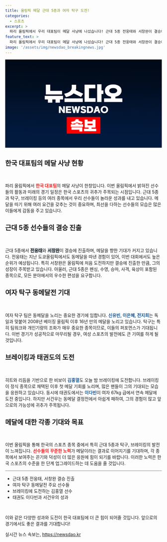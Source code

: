 ```yaml
---
title: 올림픽 메달 근대 5종과 여자 탁구 도전!
categories:
  - 스포츠
excerpt: >
  파리 올림픽에서 우리 대표팀이 메달 사냥에 나섰습니다! 근대 5종 전웅태와 서창완이 결승에 진출하고, 여자 탁구는 동메달 결전을 앞두고 있습니다. 비보이 김홍열과 태권도 이다빈도 메달에 도전, 역사적인 순간이 기대됩니다.
feature_text: >
  파리 올림픽에서 우리 대표팀이 메달 사냥에 나섰습니다! 근대 5종 전웅태와 서창완이 결승에 진출하고, 여자 탁구는 동메달 결전을 앞두고 있습니다. 비보이 김홍열과 태권도 이다빈도 메달에 도전, 역사적인 순간이 기대됩니다.
image: '/assets/img/newsdao_breakingnews.jpg'
---
```


<p><img src="/assets/img/newsdao_breakingnews.jpg" alt="koreaapp 속보" /></p>

<h2 data-ke-size="size26">한국 대표팀의 메달 사냥 현황</h2>

<p data-ke-size="size16">&nbsp;</p>

<p>파리 올림픽에서 <b><span style="color: #ee2323;">한국 대표팀</span></b>의 메달 사냥이 한창입니다. 이번 올림픽에서 밝혀진 선수들의 활동과 미래의 경기 일정은 한국 스포츠의 귀추가 주목되는 시점입니다. 근대 5종과 탁구, 브레이킹 등의 여러 종목에서 우리 선수들이 놀라운 성과를 내고 있습니다. 메달을 따기 위해 여러 요건을 갖추는 것이 중요하며, 최선을 다하는 선수들의 모습은 많은 이들에게 감동을 주고 있습니다.</p>

<h2 data-ke-size="size26">근대 5종 선수들의 결승 진출</h2>

<p data-ke-size="size16">&nbsp;</p>

<p>근대 5종에서 <b><span style="background-color: #21538527;">전웅태</span></b>와 <b><span style="background-color: #21538527;">서창완</span></b>이 결승에 진출하며, 메달을 향한 기대가 커지고 있습니다. 전웅태는 지난 도쿄올림픽에서도 동메달을 따낸 경험이 있어, 이번 대회에서도 높은 순위가 예상됩니다. 특히 서창완은 올림픽에 처음 도전하지만 결승에 진출한 만큼, 그의 성장이 주목받고 있습니다. 아울러, 근대 5종은 펜싱, 수영, 승마, 사격, 육상이 포함된 종목으로, 모든 분야에서의 우수한 편성을 요구합니다.</p>

<h2 data-ke-size="size26">여자 탁구 동메달전 기대</h2>

<p data-ke-size="size16">&nbsp;</p>

<p>여자 탁구 팀은 동메달을 노리는 중요한 경기에 임합니다. <b><span style="color: #1a5490;">신유빈, 이은혜, 전지희</span></b>는 독일과 맞붙어 2008년 베이징 올림픽 이후 16년 만의 메달을 노리고 있습니다. 탁구는 특히 팀워크와 개인기량의 조화가 매우 중요한 종목이므로, 이들의 퍼포먼스가 기대됩니다. 이번 경기가 성공적으로 마무리될 경우, 여성 스포츠의 발전에도 큰 기여를 하게 될 것입니다. </p>

<h2 data-ke-size="size26">브레이킹과 태권도의 도전</h2>

<p data-ke-size="size16">&nbsp;</p>

<p>히트와 리듬을 기반으로 한 비보이 <b><span style="color: #1a5490;">김홍열</span></b>도 오늘 밤 브레이킹에 도전합니다. 브레이킹이 정식 종목으로 채택된 이후 첫 메달 기회를 노리며, 많은 팬들이 그의 기대되는 모습을 응원하고 있습니다. 동시에 태권도에서는 <b><span style="color: #1a5490;">이다빈</span></b>이 여자 67kg 급에서 연속 메달에 도전 중입니다. 하지만 서건우는 동메달 결정전에서 아쉽게 패하여, 그의 경험이 많고 앞으로의 가능성에 귀추가 주목됩니다.</p>

<h2 data-ke-size="size26">메달에 대한 각종 기대와 목표</h2>

<p data-ke-size="size16">&nbsp;</p>

<p>이번 올림픽을 통해 한국의 스포츠 종목 중에서 특히 근대 5종과 탁구, 브레이킹의 발전이 느껴집니다. <b><span style="color: #ee2323;">선수들의 꾸준한 노력</span></b>가 메달이라는 결과로 이어지기를 기대하며, 각 종목에서 보여주는 끈기와 덕성이 더 많은 응원에 힘이 되기를 바랍니다. 이러한 노력은 한국 스포츠의 수준을 한 단계 업그레이드하는 데 도움을 줄 것입니다.</p>

<hr style="height: 1px; border: 0; background-color: gray;" />

<ul>
    <li>근대 5종 전웅태, 서창완 결승 진출</li>
    <li>여자 탁구 동메달전 주요 선수들</li>
    <li>브레이킹에 도전하는 김홍열 선수</li>
    <li>태권도 이다빈과 서건우의 성과</li>
</ul>

<p data-ke-size="size16">&nbsp;</p>

<p>이와 같은 다양한 성과와 도전이 한국 대표팀에 더 큰 힘이 되어줄 것입니다. 앞으로의 경기에서도 좋은 결과를 기대합니다!</p>
실시간 뉴스 속보는, <a href="https://newsdao.kr" rel="dofollow">https://newsdao.kr</a>


